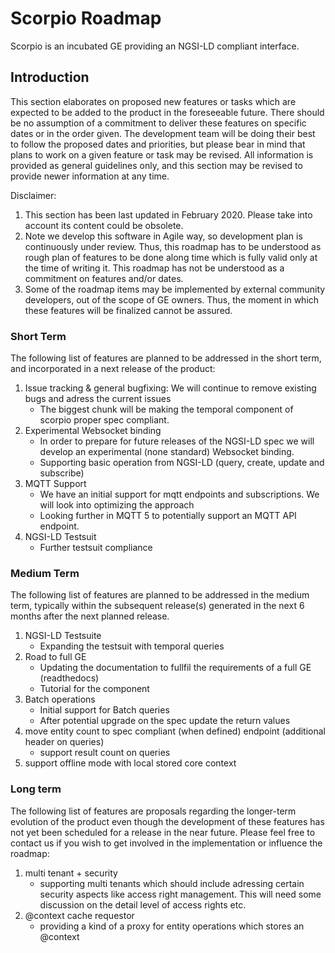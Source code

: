 # Scorpio Roadmap
Scorpio is an incubated GE providing an NGSI-LD compliant interface.

## Introduction
This section elaborates on proposed new features or tasks which are expected to be added to the product in the foreseeable future. 
There should be no assumption of a commitment to deliver these features on specific dates or in the order given. 
The development team will be doing their best to follow the proposed dates and priorities, but please bear in mind that plans to work on a given feature or task may be revised. 
All information is provided as general guidelines only, and this section may be revised to provide newer information at any time.

Disclaimer:
 1. This section has been last updated in February 2020. Please take into account its content could be obsolete.
 2. Note we develop this software in Agile way, so development plan is continuously under review. Thus, this roadmap has to be understood as rough plan of features to be done along time which is fully valid only at the time of writing it. This roadmap has not be understood as a commitment on features and/or dates.
 3. Some of the roadmap items may be implemented by external community developers, out of the scope of GE owners. Thus, the moment in which these features will be finalized cannot be assured.

### Short Term

The following list of features are planned to be addressed in the short term, and incorporated in a next release of the product:
1. Issue tracking & general bugfixing: 
   We will continue to remove existing bugs and adress the current issues
   - The biggest chunk will be making the temporal component of scorpio proper spec compliant.
2. Experimental Websocket binding
   - In order to prepare for future releases of the NGSI-LD spec we will develop an experimental (none standard) Websocket binding. 
   - Supporting basic operation from NGSI-LD (query, create, update and subscribe)
3. MQTT Support 
   - We have an initial support for mqtt endpoints and subscriptions. We will look into optimizing the approach 
   - Looking further in MQTT 5 to potentially support an MQTT API endpoint.
4. NGSI-LD Testsuit
   - Further testsuit compliance 

### Medium Term
The following list of features are planned to be addressed in the medium term, typically within the subsequent release(s) generated in the next 6 months after the next planned release.
1. NGSI-LD Testsuite  
   - Expanding the testsuit with temporal queries
2. Road to full GE
   - Updating the documentation to fullfil the requirements of a full GE (readthedocs)
   - Tutorial for the component 
3. Batch operations 
   - Initial support for Batch queries
   - After potential upgrade on the spec update the return values 
4. move entity count to spec compliant (when defined) endpoint (additional header on queries)
   - support result count on queries
5. support offline mode with local stored core context 

### Long term
The following list of features are proposals regarding the longer-term evolution of the product even though the development of these features has not yet been scheduled for a release in the near future. Please feel free to contact us if you wish to get involved in the implementation or influence the roadmap:
1. multi tenant + security 
   - supporting multi tenants which should include adressing certain security aspects like access right management. This will need some discussion on the detail level of access rights etc.
2. @context cache requestor
   - providing a kind of a proxy for entity operations which stores an @context 